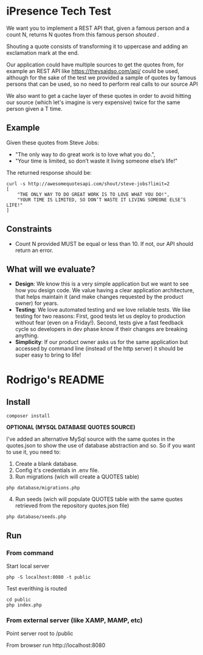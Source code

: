 # iPresence Tech Test 



We want you to implement a REST API that, given a famous person and a count N, returns N quotes from this famous person _shouted_ .

Shouting a quote consists of transforming it to uppercase and adding an exclamation mark at the end. 

Our application could have multiple sources to get the quotes from, for example an REST API like https://theysaidso.com/api/ could be used, 
although for the sake of the test we provided a sample of quotes by famous persons that can be used, so no need to perform real calls to our source API

We also want to get a cache layer of these quotes in order to avoid hitting our source (which let's imagine is very expensive) twice for the same person given a T time.

## Example 

Given these quotes from Steve Jobs:
- "The only way to do great work is to love what you do.",
- "Your time is limited, so don’t waste it living someone else’s life!"

The returned response should be:
```
curl -s http://awesomequotesapi.com/shout/steve-jobs?limit=2
[
    "THE ONLY WAY TO DO GREAT WORK IS TO LOVE WHAT YOU DO!",
    "YOUR TIME IS LIMITED, SO DON’T WASTE IT LIVING SOMEONE ELSE’S LIFE!"
]
```

## Constraints 
- Count N provided MUST be equal or less than 10. If not, our API should return an error.

## What will we evaluate?
* **Design**: We know this is a very simple application but we want to see how you design code. We value having a clear application architecture, that helps maintain it (and make changes requested by the product owner) for years.
* **Testing**: We love automated testing and we love reliable tests. We like testing for two reasons: First, good tests let us deploy to production without fear (even on a Friday!). Second, tests give a fast feedback cycle so developers in dev phase know if their changes are breaking anything.
* **Simplicity**: If our product owner asks us for the same application but accessed by command line (instead of the http server) it should be super easy to bring to life!




# Rodrigo's README



## Install

```
composer install
```

**OPTIONAL (MYSQL DATABASE QUOTES SOURCE)**


I've added an alternative MySql source with the same quotes in the quotes.json to show the use of database abstraction and so.
So if you want to use it, you need to:
1) Create a blank database.
2) Config it's credentials in .env file.
3) Run migrations (wich will create a QUOTES table) 
```
php database/migrations.php
```
4) Run seeds (wich will populate QUOTES table with the same quotes retrieved from the repository quotes.json file) 
```
php database/seeds.php
```






## Run


### From command 

Start local server
```
php -S localhost:8080 -t public
```

Test everithing is routed
```
cd public
php index.php
```

### From external server (like XAMP, MAMP, etc)

Point server root to /public

From browser run http://localhost:8080